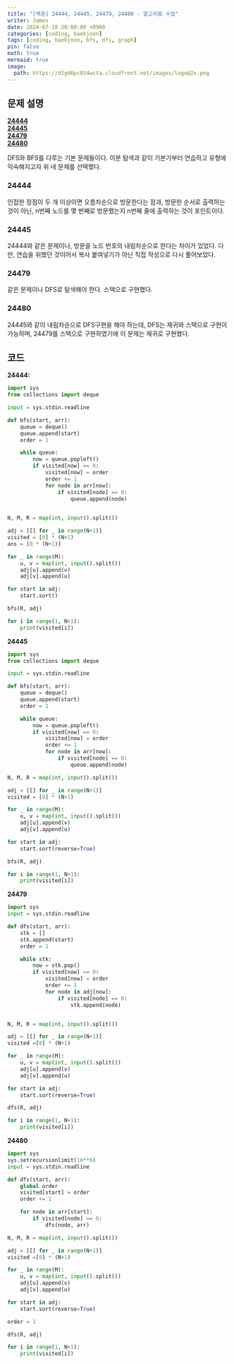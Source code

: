 ```yaml
---
title: "[백준] 24444, 24445, 24479, 24480 - 알고리즘 수업"
writer: James
date: 2024-07-18 20:00:00 +0900
categories: [coding, baekjoon]
tags: [coding, baekjoon, bfs, dfs, graph]
pin: false
math: true
mermaid: true
image:
  path: https://d2gd6pc034wcta.cloudfront.net/images/logo@2x.png
---
```


## 문제 설명

<b>[24444](https://www.acmicpc.net/problem/24444)</b>   
<b>[24445](https://www.acmicpc.net/problem/24445)</b>   
<b>[24479](https://www.acmicpc.net/problem/24479)</b>   
<b>[24480](https://www.acmicpc.net/problem/24480)</b>   

DFS와 BFS를 다루는 기본 문제들이다. 이분 탐색과 같이 기본기부터 연습하고 유형에 익숙해지고자 위 네 문제를 선택했다.  

### 24444 
인접한 정점이 두 개 이상이면 오름차순으로 방문한다는 점과, 방문한 순서로 출력하는 것이 아닌, n번째 노드를 몇 번째로 방문했는지 n번째 줄에 출력하는 것이 포인트이다.  

### 24445
24444와 같은 문제이나, 방문을 노드 번호의 내림차순으로 한다는 차이가 있었다. 다만, 연습을 위했던 것이어서 복사 붙여넣기가 아닌 직접 작성으로 다시 풀어보았다.  

### 24479
같은 문제이나 DFS로 탐색해야 한다. 스택으로 구현했다.  

### 24480  
24445와 같이 내림차순으로 DFS구현을 해야 하는데, DFS는 재귀와 스택으로 구현이 가능하며, 24479를 스택으로 구현하였기에 이 문제는 재귀로 구현했다.  

## 코드 

**24444:**  
```python
import sys
from collections import deque

input = sys.stdin.readline

def bfs(start, arr):
    queue = deque()
    queue.append(start)
    order = 1

    while queue:
        now = queue.popleft()
        if visited[now] == 0:
            visited[now] = order
            order += 1
            for node in arr[now]:
                if visited[node] == 0:
                    queue.append(node)
            

N, M, R = map(int, input().split())

adj = [[] for _ in range(N+1)]
visited = [0] * (N+1)
ans = [0 * (N+1)]

for _ in range(M):
    u, v = map(int, input().split())
    adj[u].append(v)
    adj[v].append(u)

for start in adj:
    start.sort()

bfs(R, adj)

for i in range(1, N+1):
    print(visited[i])
```

**24445**  
```python
import sys
from collections import deque

input = sys.stdin.readline

def bfs(start, arr):
    queue = deque()
    queue.append(start)
    order = 1

    while queue:
        now = queue.popleft()
        if visited[now] == 0:
            visited[now] = order
            order += 1 
            for node in arr[now]:
                if visited[node] == 0:
                    queue.append(node)

N, M, R = map(int, input().split())

adj = [[] for _ in range(N+1)]
visited = [0] * (N+1)

for _ in range(M):
    u, v = map(int, input().split())
    adj[u].append(v)
    adj[v].append(u)

for start in adj:
    start.sort(reverse=True)

bfs(R, adj)

for i in range(1, N+1):
    print(visited[i])
```

**24479**   
```python
import sys
input = sys.stdin.readline

def dfs(start, arr):
    stk = []
    stk.append(start)
    order = 1

    while stk:
        now = stk.pop()
        if visited[now] == 0:
            visited[now] = order
            order += 1 
            for node in adj[now]:
                if visited[node] == 0:
                    stk.append(node)


N, M, R = map(int, input().split())

adj = [[] for _ in range(N+1)]
visited =[0] * (N+1)

for _ in range(M):
    u, v = map(int, input().split())
    adj[u].append(v)
    adj[v].append(u)

for start in adj:
    start.sort(reverse=True)

dfs(R, adj)

for i in range(1, N+1):
    print(visited[i])
```

**24480**  
```python
import sys
sys.setrecursionlimit(10**6)
input = sys.stdin.readline

def dfs(start, arr):
    global order
    visited[start] = order
    order += 1

    for node in arr[start]:
        if visited[node] == 0:
            dfs(node, arr)

N, M, R = map(int, input().split())

adj = [[] for _ in range(N+1)]
visited =[0] * (N+1)

for _ in range(M):
    u, v = map(int, input().split())
    adj[u].append(v)
    adj[v].append(u)

for start in adj:
    start.sort(reverse=True)

order = 1 

dfs(R, adj)

for i in range(1, N+1):
    print(visited[i])
```